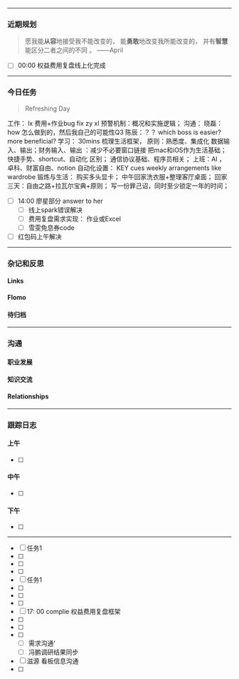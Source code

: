 
------------
### 近期规划
> 愿我能**从容**地接受我不能改变的，
>          能**勇敢**地改变我所能改变的，
>          并有**智慧**能区分二者之间的不同 。 ——April
- [ ] 00:00 权益费用复盘线上化完成




-----------
### 今日任务
> Refreshing Day 

工作：
	lx  费用+作业bug fix
	zy
	xl  预警机制：概况和实施逻辑；
沟通：
	晓磊：how 怎么做到的，然后我自己的可能性Q3
	陈辰：？？
	which boss is easier? more beneficial? 
学习：  30mins 梳理生活框架，
	原则：熟悉度、集成化
	数据输入、输出；财务输入、输出 ：减少不必要窗口链接
	把mac和iOS作为生活基础；
	快捷手势、shortcut、自动化 区别；
	通信协议基础、程序员相关；
	上班：AI ，卓科、财富自由、notion
	自动化设置：
		KEY  cues
		weekly arrangements like wardrobe
锻炼与生活：
	购买多头显卡；
	中午回家洗衣服+整理客厅桌面；
	回家三天：自由之路+拉瓦尔宝典+原则；
	写一份罪己诏，同时至少锁定一年的时间；



- [ ] 14:00 廖星部分 answer to her
	- [ ] 线上spark错误解决
	- [ ] 费用复盘需求实现： 作业或Excel
	- [ ] 雪雯免息券code
- [ ]  红包码上午解决
-------
### 杂记和反思
#### Links

#### Flomo


#### 待归档



---------
### 沟通
#### 职业发展

#### 知识交流

#### Relationships




-------
### 跟踪日志

#### 上午
- [ ] 

#### 中午
- [ ] 


#### 下午
- [ ] 





-------


- [ ] 任务1
- [ ] 
- [ ] 
- [ ] 
- [ ] 任务1
- [ ] 
- [ ] 
- [ ] 
- [ ] 17: 00 complie  权益费用复盘框架
- [ ] 
- [ ] 
- [ ] 
	- [ ] 需求沟通‘
	- [ ] 冯鹏调研结果同步 
- [ ] 滋源 看板信息沟通
- [ ] 